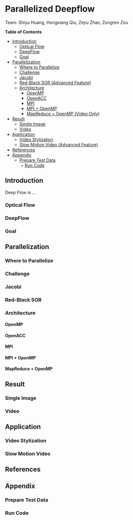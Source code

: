 # Parallelized Deepflow

Team: Shiyu Huang, Hongxiang Qiu, Zeyu Zhao, Zongren Zou

**Table of Contents** 

+ [Introduction](README.md#introduction)
  + [Optical Flow](README.md#optical-flow)
  + [DeepFlow](README.md#deepflow)
  + [Goal](README.md#goal)
+ [Parallelization](README.md#parallelization)
  + [Where to Parallelize](README.md#where-to-parallelize)
  + [Challenge](README.md#challenge)
  + [Jacobi](README.md#jacobi)
  + [Red-Black SOR (Advanced Feature)](README.md#red-black-sor)
  + [Architecture](README.md#architecture)
    + [OpenMP](README.md#openmp)
    + [OpenACC](README.md#openacc)
    + [MPI](README.md#mpi)
    + [MPI + OpenMP](README.md#mpi--openmp)
    + [MapReduce + OpenMP (Video Only)](README.md#mapreduce--openmp)
+ [Result](README.md#result)
  + [Single Image](README.md#single-image)
  + [Video](README.md#video)
+ [Application](README.md#application)
  + [Video Stylization](README.md#video-stylization)
  + [Slow Motion Video (Advanced Feature)](README.md#slow-motion-video)
+ [References](README.md#references)
+ [Appendix](README.md#appendix)
  + [Prepare Test Data](README.md#prepare-test-data)  
  + [Run Code](README.md#run-code)

## Introduction
Deep Flow is ...

### Optical Flow

### DeepFlow

### Goal

## Parallelization

### Where to Parallelize

### Challenge

### Jacobi

### Red-Black SOR

### Architecture

#### OpenMP

#### OpenACC

#### MPI

#### MPI + OpenMP

#### MapReduce + OpenMP

## Result

### Single Image

### Video

## Application

### Video Stylization

### Slow Motion Video

## References

## Appendix

### Prepare Test Data

### Run Code

